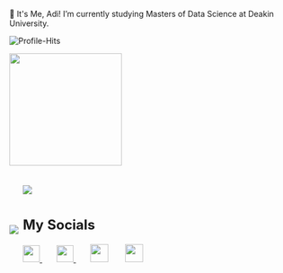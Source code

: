 🔭 It's Me, Adi! I’m currently studying Masters of Data Science at Deakin University.
<!-- profile hits -->
![Profile-Hits](https://komarev.com/ghpvc/?username=aditya-rajgor&label=Profile-hits&color=blueviolet)

<!-- profile stats -->
<a href="https://github.com/aditya-rajgor">
  <img height=200 align="center" src="https://github-readme-stats.vercel.app/api?username=aditya-rajgor&hide_rank=true&custom_title=My%20GitHub%20Stats&hide=contribs&show=reviews&show_icons=true&theme=dark#gh-dark-mode-only)](https://github.com/anuraghazra/github-readme-stats#gh-dark-mode-only" />
</a>
<br><br>

<table>
  <tr style="padding: 0px; border-style:hidden;">
    <td rowspan="3" style="padding: 0px; border-style:hidden"> <img src="https://spotify-recently-played-readme.vercel.app/api?user=mut5rkxxzpqpc2b14mvt25nj0&unique=true&count=3"></td>
    <td><img src="https://github-readme-stats.vercel.app/api/top-langs/?username=aditya-rajgor&langs_count=4&hide_progress=true&title_color=ffffff&text_color=c9cacc&icon_color=2bbc8a&bg_color=1d1f21&card_width=400"></td>
  </tr>
  <tr style="border-style:hidden;">
    <td style="border-style:hidden;">
      <h2> My Socials </h2>
      <p>
      <a href="https://www.instagram.com/aditya__rajgor" target="_blank">
        <img height="30" src="https://cdn2.iconfinder.com/data/icons/social-icons-33/128/Instagram-1024.png?raw=true">
      </a>&nbsp;&nbsp;&nbsp;&nbsp;&nbsp;
      <a href="https://www.linkedin.com/in/aditya-rajgor/" target="_blank"><img height="30" src="https://cdn2.iconfinder.com/data/icons/social-media-applications/64/social_media_applications_14-linkedin-1024.png?raw=true">
      </a>&nbsp;&nbsp;&nbsp;&nbsp;&nbsp;
      <a href="mailto: adityarajgor88@gmail.com" target="_blank"><img height="32" src="https://cdn4.iconfinder.com/data/icons/social-media-logos-6/512/112-gmail_email_mail-1024.png?raw=true"></a>
       </a>&nbsp;&nbsp;&nbsp;&nbsp;&nbsp;
      <a href="https://www.meetaditya.space" target="_blank"><img height="32" src="https://i.imgur.com/BEs0QbG.png"></a>
      </p>
    </td>
  </tr>
</table>




